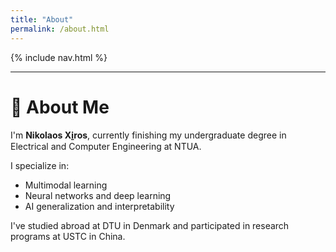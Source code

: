 ```yaml
---
title: "About"
permalink: /about.html
---
```



<link rel="stylesheet" href="{{ '/assets/css/custom.css?v=5' | relative_url }}">


{% include nav.html %}


---

# 📘 About Me

I'm **Nikolaos Xi̱ros**, currently finishing my undergraduate degree in Electrical and Computer Engineering at NTUA.

I specialize in:
- Multimodal learning
- Neural networks and deep learning
- AI generalization and interpretability

I've studied abroad at DTU in Denmark and participated in research programs at USTC in China.
